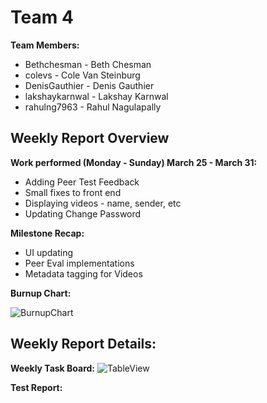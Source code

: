 # Team 4
**Team Members:**
* Bethchesman - Beth Chesman
* colevs - Cole Van Steinburg
* DenisGauthier - Denis Gauthier
* lakshaykarnwal - Lakshay Karnwal
* rahulng7963 - Rahul Nagulapally

## Weekly Report Overview
**Work performed (Monday - Sunday) March 25 - March 31:**
* Adding Peer Test Feedback 
* Small fixes to front end
* Displaying videos - name, sender, etc
* Updating Change Password

**Milestone Recap:** 
* UI updating
* Peer Eval implementations
* Metadata tagging for Videos

**Burnup Chart:**

![BurnupChart](https://github.com/COSC-499-W2023/year-long-project-team-4/assets/52676747/3e37b5e4-9a8d-49fb-a070-9ffa467d6fb5)



## Weekly Report Details:

**Weekly Task Board:**
![TableView](https://github.com/COSC-499-W2023/year-long-project-team-4/assets/79421912/cef7b9bf-92c3-4468-ab75-9538e0bb5618)




**Test Report:**
